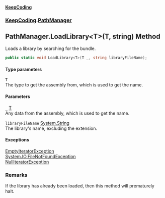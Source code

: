 #### [KeepCoding](index.md 'index')
### [KeepCoding](KeepCoding.md 'KeepCoding').[PathManager](PathManager.md 'KeepCoding.PathManager')
## PathManager.LoadLibrary&lt;T&gt;(T, string) Method
Loads a library by searching for the bundle.  
```csharp
public static void LoadLibrary<T>(T _, string libraryFileName);
```
#### Type parameters
<a name='KeepCoding.PathManager.LoadLibrary.T.(T.string).T'></a>
`T`  
The type to get the assembly from, which is used to get the name.
  
#### Parameters
<a name='KeepCoding.PathManager.LoadLibrary.T.(T.string)._'></a>
`_` [T](PathManager.LoadLibrary.Uaj1ofaVTz.PItqMS6Eoeg.md#KeepCoding.PathManager.LoadLibrary.T.(T.string).T 'KeepCoding.PathManager.LoadLibrary&lt;T&gt;(T, string).T')  
Any data from the assembly, which is used to get the name.
  
<a name='KeepCoding.PathManager.LoadLibrary.T.(T.string).libraryFileName'></a>
`libraryFileName` [System.String](https://docs.microsoft.com/en-us/dotnet/api/System.String 'System.String')  
The library's name, excluding the extension.
  
#### Exceptions
[EmptyIteratorException](EmptyIteratorException.md 'KeepCoding.Internal.EmptyIteratorException')  
[System.IO.FileNotFoundException](https://docs.microsoft.com/en-us/dotnet/api/System.IO.FileNotFoundException 'System.IO.FileNotFoundException')  
[NullIteratorException](NullIteratorException.md 'KeepCoding.Internal.NullIteratorException')  
### Remarks
If the library has already been loaded, then this method will prematurely halt.  
